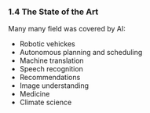 ### 1.4 The State of the Art

Many many field was covered by AI:
- Robotic vehickes
- Autonomous planning and scheduling
- Machine translation
- Speech recognition
- Recommendations
- Image understanding
- Medicine
- Climate science
